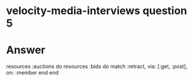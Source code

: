 # velocity-media-interviews question 5

# Answer

resources :auctions do
 resources :bids do
  match :retract, via: [:get, :post], on: :member
 end
end
